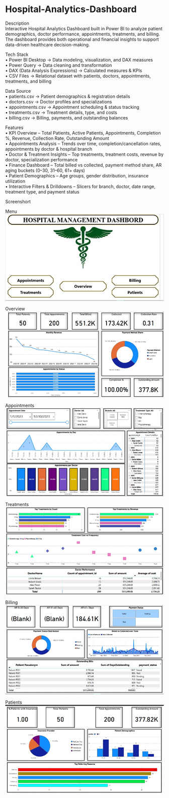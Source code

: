 # Hospital-Analytics-Dashboard

Description <br>
Interactive Hospital Analytics Dashboard built in Power BI to analyze patient demographics, doctor performance, appointments, treatments, and billing. The dashboard provides both operational and financial insights to support data-driven healthcare decision-making. <br>

Tech Stack <br>
•	Power BI Desktop → Data modeling, visualization, and DAX measures <br>
•	Power Query → Data cleaning and transformation <br>
•	DAX (Data Analysis Expressions) → Calculated measures & KPIs <br>
•	CSV Files → Relational dataset with patients, doctors, appointments, treatments, and billing <br>

Data Source <br>
•	patients.csv → Patient demographics & registration details <br>
•	doctors.csv → Doctor profiles and specializations <br>
•	appointments.csv → Appointment scheduling & status tracking <br>
•	treatments.csv → Treatment details, type, and costs <br>
•	billing.csv → Billing, payments, and outstanding balances <br>

Features <br>
•	KPI Overview – Total Patients, Active Patients, Appointments, Completion %, Revenue, Collection Rate, Outstanding Amount <br>
•	Appointments Analysis – Trends over time, completion/cancellation rates, appointments by doctor & hospital branch <br>
•	Doctor & Treatment Insights – Top treatments, treatment costs, revenue by doctor, specialization performance <br>
•	Finance Dashboard – Total billed vs collected, payment method share, AR aging buckets (0–30, 31–60, 61+ days) <br>
•	Patient Demographics – Age groups, gender distribution, insurance utilization <br>
•	Interactive Filters & Drilldowns – Slicers for branch, doctor, date range, treatment type, and payment status <br>

Screenshort <br>

Menu <br>
![Menu](https://github.com/shrivj2312/Hospital-Analytics-Dashboard/blob/main/menu.jpg) <br>

Overview <br>
![Overview](https://github.com/shrivj2312/Hospital-Analytics-Dashboard/blob/main/Overview.jpg) <br>

Appointments <br>
![Appointments](https://github.com/shrivj2312/Hospital-Analytics-Dashboard/blob/main/Appointments.jpg) <br>

Treatments <br>
![Treatments](https://github.com/shrivj2312/Hospital-Analytics-Dashboard/blob/main/Treatments.jpg) <br>

Billing <br>
![Billing](https://github.com/shrivj2312/Hospital-Analytics-Dashboard/blob/main/Billing.jpg) <br>

Patients <br>
![Patients](https://github.com/shrivj2312/Hospital-Analytics-Dashboard/blob/main/Patients.jpg) <br>
